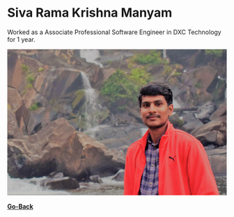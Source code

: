 # Siva Rama Krishna Manyam

Worked as a Associate Professional Software Engineer in DXC Technology for 1 year.

 ![Profile](Profilepic.jpg)

 **[Go-Back](README.md)**